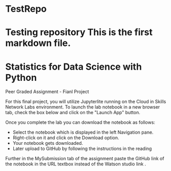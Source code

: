# TestRepo
Testing repository
This is the first markdown file.
=========================================================

Statistics for Data Science with Python
=======================================
Peer Graded Assignment - Fianl Project

For this final project, you will utilize Jupyterlite running on the Cloud in Skills Network Labs environment. To launch the lab notebook in a new browser tab, check the box below and click on the "Launch App" button.  

Once you complete the lab you can download the notebook as follows:
- Select the notebook which is displayed in the left Navigation pane.
- Right-click on it and click on the Download option.
- Your notebook gets downloaded.
- Later upload to GitHub by following the instructions in the reading
  
Further in the MySubmission tab of the assignment paste the GitHub link of the notebook in the URL textbox instead of the Watson studio link .
